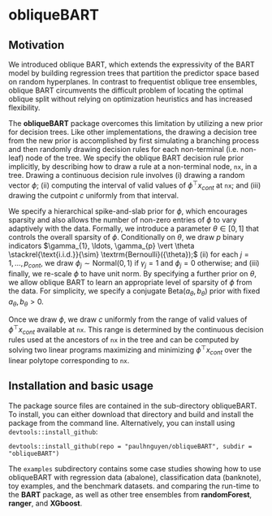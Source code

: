 # obliqueBART

## Motivation
We introduced oblique BART, which extends the expressivity of the BART model by building regression trees that partition the predictor space based on random hyperplanes. In contrast to frequentist oblique tree ensembles, oblique BART circumvents the difficult problem of locating the optimal oblique split without relying on optimization heuristics and has increased flexibility.


The **obliqueBART** package overcomes this limitation by utilizing a new prior for decision trees.
Like other implementations, the drawing a decision tree from the new prior is accomplished by first simulating a branching process and then randomly drawing decision rules for each non-terminal (i.e. non-leaf) node of the tree. 
We specify the oblique BART decision rule prior implicitly, by describing how to draw a rule at a non-terminal node, $\texttt{nx}$, in a tree.
Drawing a continuous decision rule involves (i) drawing a random vector $\phi;$ (ii) computing the interval of valid values of $\phi^{\top}x_{cont}$ at $\texttt{nx}$; and (iii) drawing the cutpoint $c$ uniformly from that interval.

We specify a hierarchical spike-and-slab prior for $\phi,$ which encourages sparsity and also allows the number of non-zero entries of $\phi$ to vary adaptively with the data.
Formally, we introduce a parameter $\theta \in [0,1]$ that controls the overall sparsity of $\phi.$
Conditionally on $\theta,$ we draw $p$ binary indicators $\gamma_{1}, \ldots, \gamma_{p} \vert \theta \stackrel{\text{i.i.d.}}{\sim} \textrm{Bernoulli}({\theta});$ (ii) for each $j = 1, \ldots, p_{cont},$ we draw $\phi_{j} \sim \textrm{Normal}({0},{1})$ if $\gamma_{j} = 1$ and $\phi_{j} = 0$ otherwise; and (iii) finally, we re-scale $\phi$ to have unit norm. 
By specifying a further prior on $\theta,$ we allow oblique BART to learn an appropriate level of sparsity of $\phi$ from the data. 
For simplicity, we specify a conjugate ${\textrm{Beta}}({a_{\theta}},{b_{\theta}})$ prior with fixed $a_{\theta}, b_{\theta} > 0.$


Once we draw $\phi,$ we draw $c$ uniformly from the range of valid values of $\phi^{\top}x_{cont}$ available at $\texttt{nx}.$
This range is determined by the continuous decision rules used at the ancestors of $\texttt{nx}$ in the tree and can be computed by solving two linear programs maximizing and minimizing $\phi^{\top}x_{cont}$ over the linear polytope corresponding to $\texttt{nx}.$


## Installation and basic usage

The package source files are contained in the sub-directory obliqueBART.
To install, you can either download that directory and build and install the package from the command line.
Alternatively, you can install using `devtools::install_github`:
```
devtools::install_github(repo = "paulhnguyen/obliqueBART", subdir = "obliqueBART")
```

The `examples` subdirectory contains some case studies showing how to use obliqueBART with regression data (abalone), classification data (banknote), toy examples, and the benchmark datasets. and comparing the run-time to the **BART** package, as well as other tree ensembles from **randomForest**, **ranger**, and **XGboost**. 


